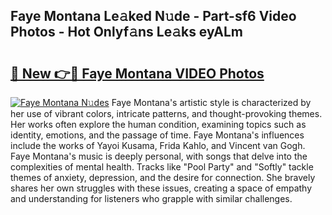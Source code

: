 ## Faye Montana Le𝚊ked N𝚞de - Part-sf6 Video Photos - Hot Onlyf𝚊ns Le𝚊ks eyALm

# <h2><a href="http://ac29235.deff.icu/?id=Faye+Montana">🔗 New 👉🔴 Faye Montana VIDEO Photos</a></h2>

[![Faye Montana N𝚞des](https://i.imgur.com/rIISA9y.gif)](http://ac29235.deff.icu/?id=Faye+Montana)
Faye Montana's artistic style is characterized by her use of vibrant colors, intricate patterns, and thought-provoking themes. Her works often explore the human condition, examining topics such as identity, emotions, and the passage of time. Faye Montana's influences include the works of Yayoi Kusama, Frida Kahlo, and Vincent van Gogh. Faye Montana's music is deeply personal, with songs that delve into the complexities of mental health. Tracks like "Pool Party" and "Softly" tackle themes of anxiety, depression, and the desire for connection. She bravely shares her own struggles with these issues, creating a space of empathy and understanding for listeners who grapple with similar challenges.
